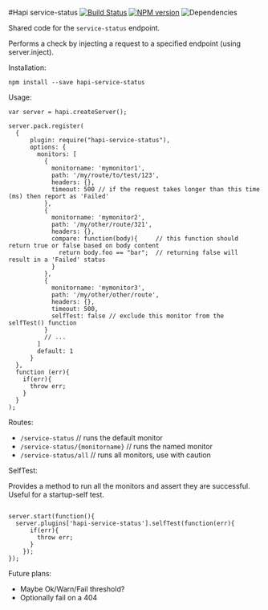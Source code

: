 #Hapi service-status
[![Build Status](https://travis-ci.org/opentable/hapi-service-status.png?branch=master)](https://travis-ci.org/opentable/hapi-service-status) [![NPM version](https://badge.fury.io/js/hapi-service-status.png)](http://badge.fury.io/js/hapi-service-status) ![Dependencies](https://david-dm.org/opentable/hapi-service-status.png)

Shared code for the `service-status` endpoint.

Performs a check by injecting a request to a specified endpoint (using server.inject).

Installation:

```npm install --save hapi-service-status```

Usage:

```
var server = hapi.createServer();

server.pack.register(
  {
      plugin: require("hapi-service-status"),
      options: {
        monitors: [
          {
            monitorname: 'mymonitor1',
            path: '/my/route/to/test/123',
            headers: {},
            timeout: 500 // if the request takes longer than this time (ms) then report as 'Failed'
          },
          {
            monitorname: 'mymonitor2',
            path: '/my/other/route/321',
            headers: {},
            compare: function(body){     // this function should return true or false based on body content
              return body.foo == "bar";  // returning false will result in a 'Failed' status
            }
          },
          {
            monitorname: 'mymonitor3',
            path: '/my/other/other/route',
            headers: {},
            timeout: 500,
            selfTest: false // exclude this monitor from the selfTest() function
          }
          // ...
        ]
        default: 1
      }
  },
  function (err){
    if(err){
      throw err;
    }
  }
);
```

Routes:


- `/service-status`                // runs the default monitor
- `/service-status/{monitorname}`  // runs the named monitor
- `/service-status/all`            // runs all monitors, use with caution


SelfTest:

Provides a method to run all the monitors and assert they are successful. Useful for a startup-self test.

```

server.start(function(){
  server.plugins['hapi-service-status'].selfTest(function(err){
      if(err){
        throw err;
      }
    });
});
```


Future plans:

- Maybe Ok/Warn/Fail threshold?
- Optionally fail on a 404
